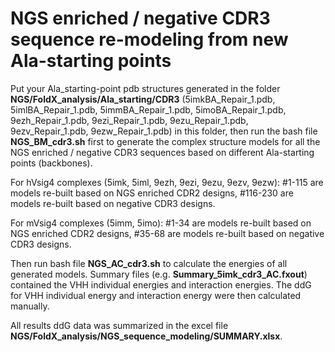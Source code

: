 # NGS enriched / negative CDR3 sequence re-modeling from new Ala-starting points

Put your Ala_starting-point pdb structures generated in the folder **NGS/FoldX_analysis/Ala_starting/CDR3** (5imkBA_Repair_1.pdb, 5imlBA_Repair_1.pdb, 5immBA_Repair_1.pdb, 5imoBA_Repair_1.pdb, 9ezh_Repair_1.pdb, 9ezi_Repair_1.pdb, 9ezu_Repair_1.pdb, 9ezv_Repair_1.pdb, 9ezw_Repair_1.pdb) in this folder, then run the bash file **NGS_BM_cdr3.sh** first to generate the complex structure models for all the NGS enriched / negative CDR3 sequences based on different Ala-starting points (backbones). 

For hVsig4 complexes (5imk, 5iml, 9ezh, 9ezi, 9ezu, 9ezv, 9ezw): #1-115 are models re-built based on NGS enriched CDR2 designs, #116-230 are models re-built based on negative CDR3 designs.

For mVsig4 complexes (5imm, 5imo): #1-34 are models re-built based on NGS enriched CDR2 designs, #35-68 are models re-built based on negative CDR3 designs.

Then run bash file **NGS_AC_cdr3.sh** to calculate the energies of all generated models. Summary files (e.g. **Summary_5imk_cdr3_AC.fxout**) contained the VHH individual energies and interaction energies. The ddG for VHH individual energy and interaction energy were then calculated manually. 

All results ddG data was summarized in the excel file **NGS/FoldX_analysis/NGS_sequence_modeling/SUMMARY.xlsx**.

